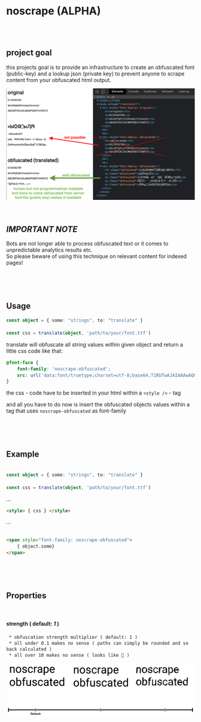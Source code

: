 # noscrape (ALPHA)

<br />
<br />


## project goal

this projects goal is to provide an infrastructure to create an obfuscated font (public-key) and a lookup json (private key) 
to prevent anyone to scrape content from your obfuscated html output.

<img src="./docs/demo.png">


<br />
<br />
<br />

## _IMPORTANT NOTE_

Bots are not longer able to process obfuscated text or it comes to unpredictable analytics results etc. 
<br>
So please beware of using this technique on relevant content for indexed pages!

<br />
<br />
<br />

## Usage

```typescript
const object = { some: "strings", to: "translate" }

const css = translate(object, 'path/to/your/font.ttf')
```

translate will obfuscate all string values within given object and return a little css code like that:
```css
@font-face {       
    font-family: 'noscrape-obfuscated';       
    src: url('data:font/truetype;charset=utf-8;base64,T1RUTwAJAIAAAwAQQ0ZGIOr...');    
}
```

the css - code have to be inserted in your html within a `<style />` - tag

and all you have to do now is insert the obfuscated objects values within a tag that uses `noscrape-obfuscated` as font-family

<br />
<br />
<br />

## Example

```typescript

const object = { some: "strings", to: "translate" }

const css = translate(object, 'path/to/your/font.ttf')

```
...
```html
<style> { css } </style>
```
...
```html

<span style="font-family: noscrape-obfuscated">
    { object.some}
</span>    
```

<br />
<br />
<br />

## Properties

<br />

#### **strength** ( default: *1* )
     * obfuscation strength multiplier ( default: 1 )
     * all under 0.1 makes no sense ( paths can simply be rounded and so back calculated )
     * all over 10 makes no sense ( looks like 💩 )

<img src="./docs/obfuscation-strength.jpg">